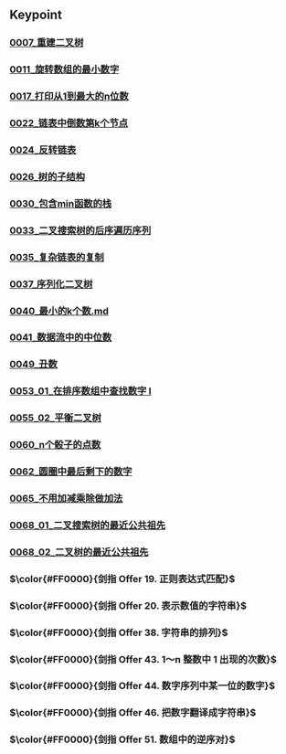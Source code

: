 ## Keypoint
### [0007_重建二叉树](0007_重建二叉树.md)
### [0011_旋转数组的最小数字](0011_旋转数组的最小数字.md)
### [0017_打印从1到最大的n位数](0017_打印从1到最大的n位数.md)
### [0022_链表中倒数第k个节点](0022_链表中倒数第k个节点.md)
### [0024_反转链表](0024_反转链表.md)
### [0026_树的子结构](0026_树的子结构.md)
### [0030_包含min函数的栈](0030_包含min函数的栈.md)
### [0033_二叉搜索树的后序遍历序列](0033_二叉搜索树的后序遍历序列.md)
### [0035_复杂链表的复制](0035_复杂链表的复制.md)
### [0037_序列化二叉树](0037_序列化二叉树.md)
### [0040_最小的k个数.md](0040_最小的k个数.md)
### [0041_数据流中的中位数](0041_数据流中的中位数.md)
### [0049_丑数](0049_丑数.md)
### [0053_01_在排序数组中查找数字 I](0053_01_在排序数组中查找数字I.md)
### [0055_02_平衡二叉树](0055_02_平衡二叉树.md)
### [0060_n个骰子的点数](0060_n个骰子的点数.md)
### [0062_圆圈中最后剩下的数字](0062_圆圈中最后剩下的数字.md)
### [0065_不用加减乘除做加法](0065_不用加减乘除做加法.md)
### [0068_01_二叉搜索树的最近公共祖先](0068_01_二叉搜索树的最近公共祖先.md)
### [0068_02_二叉树的最近公共祖先](0068_02_二叉树的最近公共祖先.md)
###
### $\color{#FF0000}{剑指 Offer 19. 正则表达式匹配}$
### $\color{#FF0000}{剑指 Offer 20. 表示数值的字符串}$
### $\color{#FF0000}{剑指 Offer 38. 字符串的排列}$
### $\color{#FF0000}{剑指 Offer 43. 1～n 整数中 1 出现的次数}$
### $\color{#FF0000}{剑指 Offer 44. 数字序列中某一位的数字}$
### $\color{#FF0000}{剑指 Offer 46. 把数字翻译成字符串}$
### $\color{#FF0000}{剑指 Offer 51. 数组中的逆序对}$
